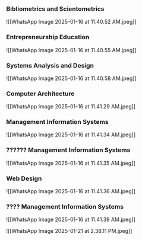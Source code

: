 ### Bibliometrics and Scientometrics

![[WhatsApp Image 2025-01-16 at 11.40.52 AM.jpeg]]

### Entrepreneurship Education
![[WhatsApp Image 2025-01-16 at 11.40.55 AM.jpeg]]

### Systems Analysis and Design

![[WhatsApp Image 2025-01-16 at 11.40.58 AM.jpeg]]

### Computer Architecture

![[WhatsApp Image 2025-01-16 at 11.41.29 AM.jpeg]]

### Management Information Systems

![[WhatsApp Image 2025-01-16 at 11.41.34 AM.jpeg]]

### ??????  Management Information Systems
![[WhatsApp Image 2025-01-16 at 11.41.35 AM.jpeg]]

### Web Design

![[WhatsApp Image 2025-01-16 at 11.41.36 AM.jpeg]]

### ???? Management Information Systems
![[WhatsApp Image 2025-01-16 at 11.41.39 AM.jpeg]]

![[WhatsApp Image 2025-01-21 at 2.38.11 PM.jpeg]]